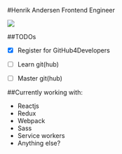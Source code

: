 #Henrik Andersen
Frontend Engineer

![](https://github.com/frontendherodk.png)

##TODOs
- [x] Register for GitHub4Developers
- [ ] Learn git(hub)
- [ ] Master git(hub)


##Currently working with:
- Reactjs
- Redux
- Webpack
- Sass
- Service workers
- Anything else?
